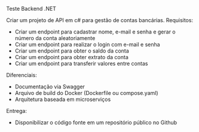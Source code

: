 Teste Backend .NET

Criar um projeto de API em c# para gestão de contas bancárias.
Requisitos:
- Criar um endpoint para cadastrar nome, e-mail e senha e gerar o número da conta
aleatoriamente
- Criar um endpoint para realizar o login com e-mail e senha
- Criar um endpoint para obter o saldo da conta
- Criar um endpoint para obter extrato da conta
- Criar um endpoint para transferir valores entre contas

Diferenciais:
- Documentação via Swagger
- Arquivo de build do Docker (Dockerfile ou compose.yaml)
- Arquitetura baseada em microserviços

Entrega:
- Disponibilizar o código fonte em um repositório público no Github
